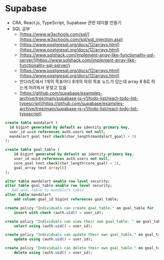 # Supabase

- CRA, React.js, TypeScript, Supabase 관련 테이블 만들기
- SQL 공부
  - [https://www.w3schools.com/sql/](https://www.w3schools.com/sql/sql_injection.asp)
  - [https://www.postgresql.org/docs/12/arrays.html](https://www.postgresql.org/docs/12/arrays.html)
  - [https://www.sqlshack.com/implement-array-like-functionality-sql-server/](https://www.sqlshack.com/implement-array-like-functionality-sql-server/)
  - [https://www.postgresql.org/docs/12/arrays.html](https://www.postgresql.org/docs/12/arrays.html)
  - 만다라트에서 1개의 목표마다 8개의 하위 목표 노드가 있는데 array 8 8로 하는게 어려워서 못찾고 있음
  - [https://github.com/supabase/examples-archive/tree/main/supabase-js-v1/todo-list/react-todo-list-typescript](https://github.com/supabase/examples-archive/tree/main/supabase-js-v1/todo-list/react-todo-list-typescript)

```sql
create table mandalart (
  id bigint generated by default as identity primary key,
  user_id uuid references auth.users not null,
  mandalart_goal text check(char_length(mandalart_goal) > 3)
);

create table goal_table (
    id bigint generated by default as identity primary key,
    user_id uuid references auth.users not null,
    core_goal text check(char_length(core_goal) > 3),
    goal_array text array[8]
);

alter table mandalart enable row level security;
alter table goal_table enable row level security;
-- Add goal_table to mandalart table
alter table mandalart 
    add column goal_id bigint references goal_table;

create policy "Individuals can create goal_table." on goal_table for
    insert with check (auth.uid() = user_id);

create policy "Individuals can view their own goal_table. " on goal_table for
    select using (auth.uid() = user_id);

create policy "Individuals can update their own goal_table." on goal_table for
    update using (auth.uid() = user_id);

create policy "Individuals can delete their own goal_table." on goal_table for
    delete using (auth.uid() = user_id);
```